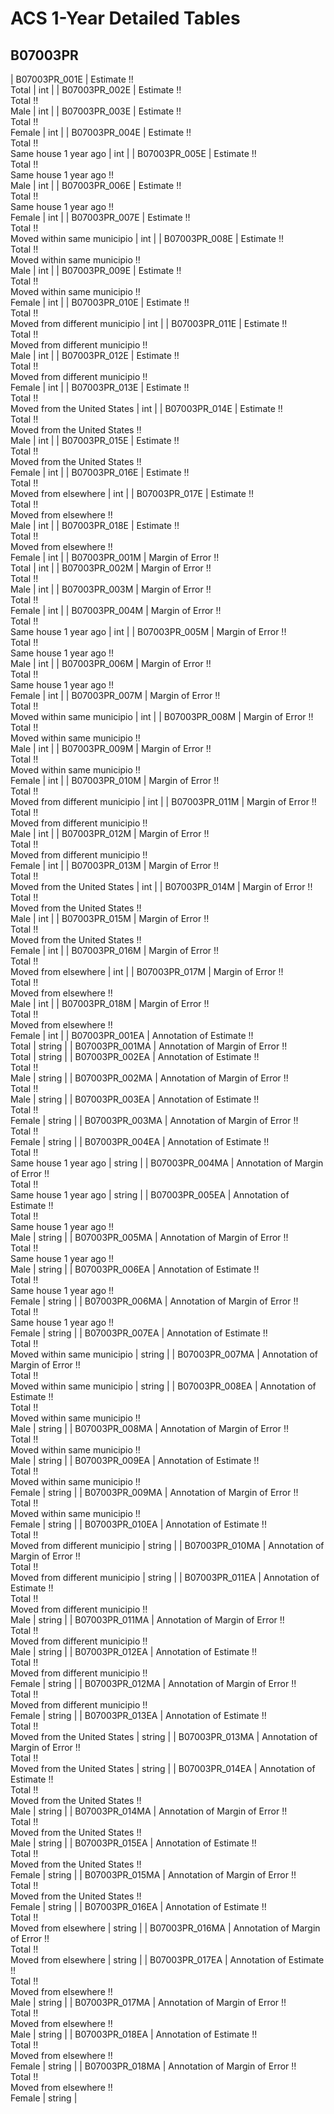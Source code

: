 # ACS 1-Year Detailed Tables

## B07003PR

| B07003PR_001E | Estimate !!<br>Total | int |
| B07003PR_002E | Estimate !!<br>Total !!<br>Male | int |
| B07003PR_003E | Estimate !!<br>Total !!<br>Female | int |
| B07003PR_004E | Estimate !!<br>Total !!<br>Same house 1 year ago | int |
| B07003PR_005E | Estimate !!<br>Total !!<br>Same house 1 year ago !!<br>Male | int |
| B07003PR_006E | Estimate !!<br>Total !!<br>Same house 1 year ago !!<br>Female | int |
| B07003PR_007E | Estimate !!<br>Total !!<br>Moved within same municipio | int |
| B07003PR_008E | Estimate !!<br>Total !!<br>Moved within same municipio !!<br>Male | int |
| B07003PR_009E | Estimate !!<br>Total !!<br>Moved within same municipio !!<br>Female | int |
| B07003PR_010E | Estimate !!<br>Total !!<br>Moved from different municipio | int |
| B07003PR_011E | Estimate !!<br>Total !!<br>Moved from different municipio !!<br>Male | int |
| B07003PR_012E | Estimate !!<br>Total !!<br>Moved from different municipio !!<br>Female | int |
| B07003PR_013E | Estimate !!<br>Total !!<br>Moved from the United States | int |
| B07003PR_014E | Estimate !!<br>Total !!<br>Moved from the United States !!<br>Male | int |
| B07003PR_015E | Estimate !!<br>Total !!<br>Moved from the United States !!<br>Female | int |
| B07003PR_016E | Estimate !!<br>Total !!<br>Moved from elsewhere | int |
| B07003PR_017E | Estimate !!<br>Total !!<br>Moved from elsewhere !!<br>Male | int |
| B07003PR_018E | Estimate !!<br>Total !!<br>Moved from elsewhere !!<br>Female | int |
| B07003PR_001M | Margin of Error !!<br>Total | int |
| B07003PR_002M | Margin of Error !!<br>Total !!<br>Male | int |
| B07003PR_003M | Margin of Error !!<br>Total !!<br>Female | int |
| B07003PR_004M | Margin of Error !!<br>Total !!<br>Same house 1 year ago | int |
| B07003PR_005M | Margin of Error !!<br>Total !!<br>Same house 1 year ago !!<br>Male | int |
| B07003PR_006M | Margin of Error !!<br>Total !!<br>Same house 1 year ago !!<br>Female | int |
| B07003PR_007M | Margin of Error !!<br>Total !!<br>Moved within same municipio | int |
| B07003PR_008M | Margin of Error !!<br>Total !!<br>Moved within same municipio !!<br>Male | int |
| B07003PR_009M | Margin of Error !!<br>Total !!<br>Moved within same municipio !!<br>Female | int |
| B07003PR_010M | Margin of Error !!<br>Total !!<br>Moved from different municipio | int |
| B07003PR_011M | Margin of Error !!<br>Total !!<br>Moved from different municipio !!<br>Male | int |
| B07003PR_012M | Margin of Error !!<br>Total !!<br>Moved from different municipio !!<br>Female | int |
| B07003PR_013M | Margin of Error !!<br>Total !!<br>Moved from the United States | int |
| B07003PR_014M | Margin of Error !!<br>Total !!<br>Moved from the United States !!<br>Male | int |
| B07003PR_015M | Margin of Error !!<br>Total !!<br>Moved from the United States !!<br>Female | int |
| B07003PR_016M | Margin of Error !!<br>Total !!<br>Moved from elsewhere | int |
| B07003PR_017M | Margin of Error !!<br>Total !!<br>Moved from elsewhere !!<br>Male | int |
| B07003PR_018M | Margin of Error !!<br>Total !!<br>Moved from elsewhere !!<br>Female | int |
| B07003PR_001EA | Annotation of Estimate !!<br>Total | string |
| B07003PR_001MA | Annotation of Margin of Error !!<br>Total | string |
| B07003PR_002EA | Annotation of Estimate !!<br>Total !!<br>Male | string |
| B07003PR_002MA | Annotation of Margin of Error !!<br>Total !!<br>Male | string |
| B07003PR_003EA | Annotation of Estimate !!<br>Total !!<br>Female | string |
| B07003PR_003MA | Annotation of Margin of Error !!<br>Total !!<br>Female | string |
| B07003PR_004EA | Annotation of Estimate !!<br>Total !!<br>Same house 1 year ago | string |
| B07003PR_004MA | Annotation of Margin of Error !!<br>Total !!<br>Same house 1 year ago | string |
| B07003PR_005EA | Annotation of Estimate !!<br>Total !!<br>Same house 1 year ago !!<br>Male | string |
| B07003PR_005MA | Annotation of Margin of Error !!<br>Total !!<br>Same house 1 year ago !!<br>Male | string |
| B07003PR_006EA | Annotation of Estimate !!<br>Total !!<br>Same house 1 year ago !!<br>Female | string |
| B07003PR_006MA | Annotation of Margin of Error !!<br>Total !!<br>Same house 1 year ago !!<br>Female | string |
| B07003PR_007EA | Annotation of Estimate !!<br>Total !!<br>Moved within same municipio | string |
| B07003PR_007MA | Annotation of Margin of Error !!<br>Total !!<br>Moved within same municipio | string |
| B07003PR_008EA | Annotation of Estimate !!<br>Total !!<br>Moved within same municipio !!<br>Male | string |
| B07003PR_008MA | Annotation of Margin of Error !!<br>Total !!<br>Moved within same municipio !!<br>Male | string |
| B07003PR_009EA | Annotation of Estimate !!<br>Total !!<br>Moved within same municipio !!<br>Female | string |
| B07003PR_009MA | Annotation of Margin of Error !!<br>Total !!<br>Moved within same municipio !!<br>Female | string |
| B07003PR_010EA | Annotation of Estimate !!<br>Total !!<br>Moved from different municipio | string |
| B07003PR_010MA | Annotation of Margin of Error !!<br>Total !!<br>Moved from different municipio | string |
| B07003PR_011EA | Annotation of Estimate !!<br>Total !!<br>Moved from different municipio !!<br>Male | string |
| B07003PR_011MA | Annotation of Margin of Error !!<br>Total !!<br>Moved from different municipio !!<br>Male | string |
| B07003PR_012EA | Annotation of Estimate !!<br>Total !!<br>Moved from different municipio !!<br>Female | string |
| B07003PR_012MA | Annotation of Margin of Error !!<br>Total !!<br>Moved from different municipio !!<br>Female | string |
| B07003PR_013EA | Annotation of Estimate !!<br>Total !!<br>Moved from the United States | string |
| B07003PR_013MA | Annotation of Margin of Error !!<br>Total !!<br>Moved from the United States | string |
| B07003PR_014EA | Annotation of Estimate !!<br>Total !!<br>Moved from the United States !!<br>Male | string |
| B07003PR_014MA | Annotation of Margin of Error !!<br>Total !!<br>Moved from the United States !!<br>Male | string |
| B07003PR_015EA | Annotation of Estimate !!<br>Total !!<br>Moved from the United States !!<br>Female | string |
| B07003PR_015MA | Annotation of Margin of Error !!<br>Total !!<br>Moved from the United States !!<br>Female | string |
| B07003PR_016EA | Annotation of Estimate !!<br>Total !!<br>Moved from elsewhere | string |
| B07003PR_016MA | Annotation of Margin of Error !!<br>Total !!<br>Moved from elsewhere | string |
| B07003PR_017EA | Annotation of Estimate !!<br>Total !!<br>Moved from elsewhere !!<br>Male | string |
| B07003PR_017MA | Annotation of Margin of Error !!<br>Total !!<br>Moved from elsewhere !!<br>Male | string |
| B07003PR_018EA | Annotation of Estimate !!<br>Total !!<br>Moved from elsewhere !!<br>Female | string |
| B07003PR_018MA | Annotation of Margin of Error !!<br>Total !!<br>Moved from elsewhere !!<br>Female | string |

